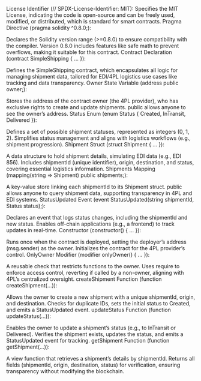 License Identifier (// SPDX-License-Identifier: MIT):
Specifies the MIT License, indicating the code is open-source and can be freely used, modified, or distributed, which is standard for smart contracts.
Pragma Directive (pragma solidity ^0.8.0;):

Declares the Solidity version range (>=0.8.0) to ensure compatibility with the compiler. Version 0.8.0 includes features like safe math to prevent overflows, making it suitable for this contract.
Contract Declaration (contract SimpleShipping { ... }):

Defines the SimpleShipping contract, which encapsulates all logic for managing shipment data, tailored for EDI/4PL logistics use cases like tracking and data transparency.
Owner State Variable (address public owner;):

Stores the address of the contract owner (the 4PL provider), who has exclusive rights to create and update shipments. public allows anyone to see the owner’s address.
Status Enum (enum Status { Created, InTransit, Delivered }):

Defines a set of possible shipment statuses, represented as integers (0, 1, 2). Simplifies status management and aligns with logistics workflows (e.g., shipment progression).
Shipment Struct (struct Shipment { ... }):

A data structure to hold shipment details, simulating EDI data (e.g., EDI 856). Includes shipmentId (unique identifier), origin, destination, and status, covering essential logistics information.
Shipments Mapping (mapping(string => Shipment) public shipments;):

A key-value store linking each shipmentId to its Shipment struct. public allows anyone to query shipment data, supporting transparency in 4PL and EDI systems.
StatusUpdated Event (event StatusUpdated(string shipmentId, Status status);):

Declares an event that logs status changes, including the shipmentId and new status. Enables off-chain applications (e.g., a frontend) to track updates in real-time.
Constructor (constructor() { ... }):

Runs once when the contract is deployed, setting the deployer’s address (msg.sender) as the owner. Initializes the contract for the 4PL provider’s control.
OnlyOwner Modifier (modifier onlyOwner() { ... }):

A reusable check that restricts functions to the owner. Uses require to enforce access control, reverting if called by a non-owner, aligning with 4PL’s centralized oversight.
createShipment Function (function createShipment(...)):

Allows the owner to create a new shipment with a unique shipmentId, origin, and destination. Checks for duplicate IDs, sets the initial status to Created, and emits a StatusUpdated event.
updateStatus Function (function updateStatus(...)):

Enables the owner to update a shipment’s status (e.g., to InTransit or Delivered). Verifies the shipment exists, updates the status, and emits a StatusUpdated event for tracking.
getShipment Function (function getShipment(...)):

A view function that retrieves a shipment’s details by shipmentId. Returns all fields (shipmentId, origin, destination, status) for verification, ensuring transparency without modifying the blockchain.
